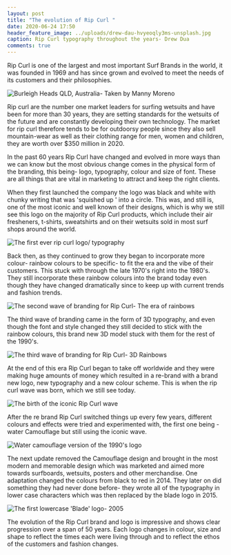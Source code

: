 ```yaml
---
layout: post
title: "The evolution of Rip Curl "
date: 2020-06-24 17:50
header_feature_image: ../uploads/drew-dau-hvyeoqly3ms-unsplash.jpg
caption: Rip Curl typography throughout the years- Drew Dua
comments: true
---
```

Rip Curl is one of the largest and most important Surf Brands in the world, it was founded in 1969 and has since grown and evolved to meet the needs of its customers and their philosophies. 

![Burleigh Heads QLD, Australia- Taken by Manny Moreno](../uploads/manny-moreno-getjzv1icdw-unsplash.jpg)

Rip curl are the number one market leaders for surfing wetsuits and have been for more than 30 years, they are setting standards for the wetsuits of the future and are constantly developing their own technology. The market for rip curl therefore tends to be for outdoorsy people since they also sell mountain-wear as well as their clothing range for men, women and children, they are worth over $350 million in 2020. 

In the past 60 years Rip Curl have changed and evolved in more ways than we can know but the most obvious change comes in the physical form of the branding, this being- logo, typography, colour and size of font. These are all things that are vital in marketing to attract and keep the right clients.

When they first launched the company the logo was black and white with chunky writing that was 'squished up ' into a circle. This was, and still is, one of the most iconic and well known of their designs, which is why we still see this logo on the majority of Rip Curl products, which include their air fresheners, t-shirts, sweatshirts and on their wetsuits sold in most surf shops around the world.  

![The first ever rip curl logo/ typography](../uploads/rip-curl-logo-png-8.png)

Back then, as they continued to grow they began to incorporate more colour- rainbow colours to be specific- to fit the era and the vibe of their customers. This stuck with through the late 1970's right into the 1980's. They still incorporate these rainbow colours into the brand today even though they have changed dramatically since to keep up with current trends and fashion trends.

![The second wave of branding for Rip Curl- The era of rainbows](../uploads/rip-curl-rainbow.jpg)

The third wave of branding came in the form of 3D typography, and even though the font and style changed they still decided to stick with the rainbow colours, this brand new 3D model stuck with them for the rest of the 1990's. 

![The third wave of branding for Rip Curl- 3D Rainbows](../uploads/rip-curl-3-.jpeg)

At the end of this era Rip Curl began to take off worldwide and they were making huge amounts of money which resulted in a re-brand with a brand new logo, new typography and a new colour scheme. This is when the rip curl wave was born, which we still see today.

![The birth of the iconic Rip Curl wave](../uploads/rip-curl-4.jpg)

After the re brand Rip Curl switched things up every few years, different colours and effects were tried and experimented with, the first one being - water Camouflage but still using the iconic wave.

![Water camouflage version of the 1990's logo](../uploads/rip-curl-logo-5.png)

The next update removed the Camouflage design and brought in the most modern and memorable design which was marketed and aimed more towards surfboards, wetsuits, posters and other merchandise. One adaptation changed the colours from black to red in 2014. They later on did something they had never done before- they wrote all of the typography in lower case characters which was then replaced by the blade logo in 2015.

![The first lowercase 'Blade' logo- 2005](../uploads/rip-curl-last-one.png)

The evolution of the Rip Curl brand and logo is impressive and shows clear progression over a span of 50 years. Each logo changes in colour, size and shape to reflect the times each were living through and to reflect the ethos of the customers and fashion changes.